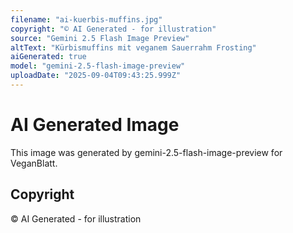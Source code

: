 ```yaml
---
filename: "ai-kuerbis-muffins.jpg"
copyright: "© AI Generated - for illustration"
source: "Gemini 2.5 Flash Image Preview"
altText: "Kürbismuffins mit veganem Sauerrahm Frosting"
aiGenerated: true
model: "gemini-2.5-flash-image-preview"
uploadDate: "2025-09-04T09:43:25.999Z"
---
```


# AI Generated Image

This image was generated by gemini-2.5-flash-image-preview for VeganBlatt.

## Copyright
© AI Generated - for illustration
